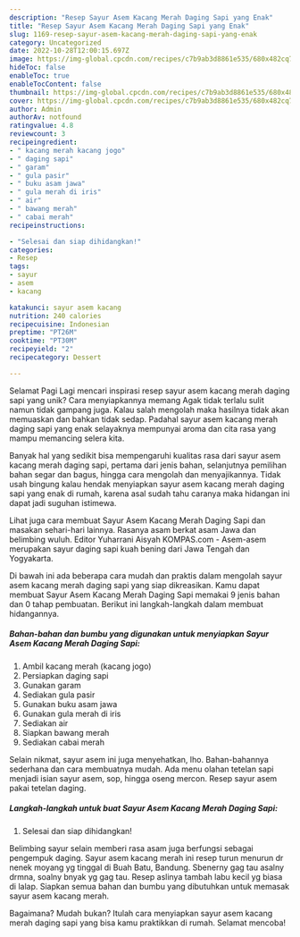 ```yaml
---
description: "Resep Sayur Asem Kacang Merah Daging Sapi yang Enak"
title: "Resep Sayur Asem Kacang Merah Daging Sapi yang Enak"
slug: 1169-resep-sayur-asem-kacang-merah-daging-sapi-yang-enak
category: Uncategorized
date: 2022-10-28T12:00:15.697Z
image: https://img-global.cpcdn.com/recipes/c7b9ab3d8861e535/680x482cq70/sayur-asem-kacang-merah-daging-sapi-foto-resep-utama.jpg
hideToc: false
enableToc: true
enableTocContent: false
thumbnail: https://img-global.cpcdn.com/recipes/c7b9ab3d8861e535/680x482cq70/sayur-asem-kacang-merah-daging-sapi-foto-resep-utama.jpg
cover: https://img-global.cpcdn.com/recipes/c7b9ab3d8861e535/680x482cq70/sayur-asem-kacang-merah-daging-sapi-foto-resep-utama.jpg
author: Admin
authorAv: notfound
ratingvalue: 4.8
reviewcount: 3
recipeingredient:
- " kacang merah kacang jogo"
- " daging sapi"
- " garam"
- " gula pasir"
- " buku asam jawa"
- " gula merah di iris"
- " air"
- " bawang merah"
- " cabai merah"
recipeinstructions:

- "Selesai dan siap dihidangkan!"
categories:
- Resep
tags:
- sayur
- asem
- kacang

katakunci: sayur asem kacang 
nutrition: 240 calories
recipecuisine: Indonesian
preptime: "PT26M"
cooktime: "PT30M"
recipeyield: "2"
recipecategory: Dessert

---
```



Selamat Pagi Lagi mencari inspirasi resep sayur asem kacang merah daging sapi yang unik? Cara menyiapkannya memang Agak tidak terlalu sulit namun tidak gampang juga. Kalau salah mengolah maka hasilnya tidak akan memuaskan dan bahkan tidak sedap. Padahal sayur asem kacang merah daging sapi yang enak selayaknya mempunyai aroma dan cita rasa yang mampu memancing selera kita.


Banyak hal yang sedikit bisa mempengaruhi kualitas rasa dari sayur asem kacang merah daging sapi, pertama dari jenis bahan, selanjutnya pemilihan bahan segar dan bagus, hingga cara mengolah dan menyajikannya. Tidak usah bingung kalau hendak menyiapkan sayur asem kacang merah daging sapi yang enak di rumah, karena asal sudah tahu caranya maka hidangan ini dapat jadi suguhan istimewa.

Lihat juga cara membuat Sayur Asem Kacang Merah Daging Sapi dan masakan sehari-hari lainnya. Rasanya asam berkat asam Jawa dan belimbing wuluh. Editor Yuharrani Aisyah KOMPAS.com - Asem-asem merupakan sayur daging sapi kuah bening dari Jawa Tengah dan Yogyakarta.


Di bawah ini ada beberapa cara mudah dan praktis dalam mengolah sayur asem kacang merah daging sapi yang siap dikreasikan. Kamu dapat membuat Sayur Asem Kacang Merah Daging Sapi memakai 9 jenis bahan dan 0 tahap pembuatan. Berikut ini langkah-langkah dalam membuat hidangannya.

<!--inarticleads1-->

##### Bahan-bahan dan bumbu yang digunakan untuk menyiapkan Sayur Asem Kacang Merah Daging Sapi:

1. Ambil  kacang merah (kacang jogo)
1. Persiapkan  daging sapi
1. Gunakan  garam
1. Sediakan  gula pasir
1. Gunakan  buku asam jawa
1. Gunakan  gula merah di iris
1. Sediakan  air
1. Siapkan  bawang merah
1. Sediakan  cabai merah


Selain nikmat, sayur asem ini juga menyehatkan, lho. Bahan-bahannya sederhana dan cara membuatnya mudah. Ada menu olahan tetelan sapi menjadi isian sayur asem, sop, hingga oseng mercon. Resep sayur asem pakai tetelan daging. 

<!--inarticleads2-->

##### Langkah-langkah untuk buat Sayur Asem Kacang Merah Daging Sapi:


1. Selesai dan siap dihidangkan!

Belimbing sayur selain memberi rasa asam juga berfungsi sebagai pengempuk daging. Sayur asem kacang merah ini resep turun menurun dr nenek moyang yg tinggal di Buah Batu, Bandung. Sbenerny gag tau asalny drmna, soalny bnyak yg gag tau. Resep aslinya tambah labu kecil yg biasa di lalap. Siapkan semua bahan dan bumbu yang dibutuhkan untuk memasak sayur asem kacang merah. 

Bagaimana? Mudah bukan? Itulah cara menyiapkan sayur asem kacang merah daging sapi yang bisa kamu praktikkan di rumah. Selamat mencoba!
